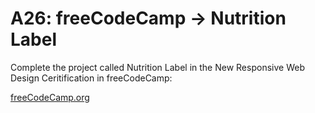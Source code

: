 # A26: freeCodeCamp → Nutrition Label

Complete the project called Nutrition Label in the New Responsive Web Design Ceritification in freeCodeCamp:

[freeCodeCamp.org](https://www.freecodecamp.org/learn/2022/responsive-web-design/)
